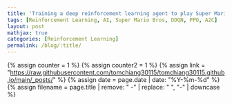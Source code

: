 ```yaml
---
title: 'Training a deep reinforcement learning agent to play Super Mario Bros'
tags: [Reinforcement Learning, AI, Super Mario Bros, DDQN, PPO, A2C]
layout: post
mathjax: true
categories: [Reinforcement Learning]
permalink: /blog/:title/
---
```

{% assign counter = 1 %}
{% assign counter2 = 1 %}
{% assign link = "https://raw.githubusercontent.com/tomchiang30115/tomchiang30115.github.io/main/_posts/" %}
{% assign date = page.date | date: "%Y-%m-%d" %}
{% assign filename = page.title | remove: " -" | replace: " ", "-" | downcase %}

<div id="adobe-dc-view" style="width: 100%;"></div>
<script src="https://documentcloud.adobe.com/view-sdk/main.js"></script>
<script type="text/javascript">
	document.addEventListener("adobe_dc_view_sdk.ready", function(){ 
		var adobeDCView = new AdobeDC.View({clientId: "3e66a9482764407187a81a0bf601400a", divId: "adobe-dc-view"});
		adobeDCView.previewFile({
			content:{location: {url: "https://tomchiang30115.github.io/pdf/RL_Project_Group_30_v2.pdf"}},
			metaData:{fileName: "RL_Project_Group_30_v2.pdf"}
		}, {embedMode: "IN_LINE"});
	});
</script>


<!-- A **model card** is a short document that provides key information about a machine learning model. Model cards increase transparency by communicating information about trained models to broad audiences.

<br>
[![jpeg]({{ link }}{{ date }}-{{ filename }}/{{ counter }}.jpeg#center)]({{ link }}{{ date }}-{{ filename }}/{{ counter }}.jpeg)
{% assign counter = counter | plus: 1 %} 
<br>

### Model cards

Though AI systems are playing increasingly important roles in every industry, few people understand how these systems work. AI researchers are exploring many ways to communicate key information about models to inform people who use AI systems, people who are affected by AI systems and others.

Model cards - introduced in a [2019 paper](https://arxiv.org/abs/1810.03993) - are one way for teams to communicate key information about their AI system to a broad audience. This information generally includes intended uses for the model, how the model works, and how the model performs in different situations.

You can think of model cards as similar to the nutritional labels that you find on packaged foods.

### Examples of model cards

Before we continue, it might be useful to briefly skim some examples of model cards.

- [Salesforce's model cards](https://blog.einstein.ai/model-cards-for-ai-model-transparency/)
- [Open AI’s model card for GPT-3](https://github.com/openai/gpt-3/blob/master/model-card.md)
- [Google Cloud's example model cards](https://modelcards.withgoogle.com/face-detection)

### Who is the audience of your model card?

A model card should strike a balance between being easy-to-understand and communicating important technical information. When writing a model card, you should consider your audience: the groups of people who are most likely to read your model card. These groups will vary according to the AI system’s purpose.

For example, a model card for an AI system that helps medical professionals interpret x-rays to better diagnose musculoskeletal injuries is likely to be read by medical professionals, scientists, patients, researchers, policymakers and developers of similar AI systems. The model card may therefore assume some knowledge of health care and of AI systems.

### What sections should a model card contain?

Per the original paper, a model card should have the following nine sections. Note that different organizations may add, subtract or rearrange model card sections according to their needs (and you may have noticed this in some of the examples above).

As you read about the different sections, you're encouraged to review the two example model cards from the original paper. Before proceeding, open each of these model card examples in a new window:

- [Model Card - Smiling Detection in Images](https://github.com/Kaggle/learntools/blob/master/notebooks/ethics/pdfs/smiling_in_images_model_card.pdf)
- [Model Card - Toxicity in Text](https://github.com/Kaggle/learntools/blob/master/notebooks/ethics/pdfs/toxicity_in_text_model_card.pdf)


### 1. Model Details

- Include background information, such as developer and model version.

### 2. Intended Use

- What use cases are in scope?
    - Who are your intended users?
    - What use cases are out of scope?

### 3. Factors

- What factors affect the impact of the model? For example, the smiling detection model's results vary by demographic factors like age, gender or ethnicity, environmental factors like lighting or rain and instrumentation like camera type.

### 4. Metrics

What metrics are you using to measure the performance of the model? Why did you pick those metrics?

- For **classification systems** – in which the output is a class label – potential error types include false positive rate, false negative rate, false discovery rate, and false omission rate. The relative importance of each of these depends on the use case.
- For **score-based analyses** – in which the output is a score or price – consider reporting model performance across groups.

### 5. Evaluation Data

- Which datasets did you use to evaluate model performance? Provide the datasets if you can.
- Why did you choose these datasets for evaluation?
- Are the datasets representative of typical use cases, anticipated test cases and/or challenging cases?

### 6. Training Data

- Which data was the model trained on?

### 7. Quantitative Analyses

- How did the model perform on the metrics you chose? Break down performance by important factors and their intersections. For example, in the smiling detection example, performance is broken down by age (eg, young, old), gender (eg, female, male), and then both (eg, old-female, old-male, young-female, young-male).

### 8. Ethical Considerations

- Describe ethical considerations related to the model, such as sensitive data used to train the model, whether the model has implications for human life, health, or safety, how risk was mitigated, and what harms may be present in model usage.

### 9. Caveats and Recommendations

- Add anything important that you have not covered elsewhere in the model card.

### How can you use model cards in your organization?

The use of detailed model cards can often be challenging because an organization may not want to reveal its processes, proprietary data or trade secrets. In such cases, the developer team should think about how model cards can be useful and empowering, without including sensitive information.

Some teams use other formats - such as [FactSheets](https://aifs360.mybluemix.net/) - to collect and log ML model information.

### Scenario A

You are the creator of the S*imple Zoom* video editing tool, which uses AI to automatically zoom the video camera in on a presenter as they walk across a room during a presentation. You are launching the Simple Zoom tool and releasing a model card along with the tool, in the interest of transparency.

### 1) Audience

Which audiences should you write the model card for? 

> Model cards should be written for the groups that are most likely to read it. For Simple Zoom, such groups probably include people using the tool to record videos, organizations seeking to adopt the tool, IT and audio-visual teams and agencies, computer vision researchers, policymakers and developers of similar AI systems. Given how broad this group is, your team can only assume a basic knowledge of video recording terms throughout the model card.

### Scenario B

You are the product manager for *Presenter Pro*, a popular video and audio recording product for people delivering talks and presentations. As a new feature based on customer demand, your team has been planning to add the AI-powered ability for a single video camera to automatically track a presenter, focusing on them as they walk across the room or stage, zooming in and out automatically and continuously adjusting lighting and focus within the video frame.

You are hoping to incorporate a different company’s AI tool (called Simple Zoom) into your product (Presenter Pro). To determine whether *Simple Zoom* is a good fit for Presenter Pro, you are reviewing Simple Zoom’s model card.

### 2) Intended Use

The **Intended Use** section of the model card includes the following bullets:

- *Simple Zoom* is intended to be used for automatic zoom, focus, and lighting adjustment in the real-time video recording of individual presenters by a single camera
- *Simple Zoom* is not suitable for presentations in which there is more than one presenter or for presentations in which the presenter is partially or fully hidden at any time

As a member of the team evaluating Simple Zoom for potential integration into Presenter Pro, you are aware that Presenter Pro only supports one presenter per video.

However, you are also aware that in some Presenter Pro customers use large props in their presentation videos. Given the information in the Intended Use section of the model card, what problem do you foresee for these customers if you integrate Simple Zoom into Presenter Pro? What are some ways in which you could address this issue?

> Since Simple Zoom is not suitable for presentations in which the presenter is partially or fully hidden at any time, it might not work well in a presentation in which the presenter uses a large object, because the object could partially or fully hide the presenter. There are many potential ways to address this issue. For example, your team could reach out to the Simple Zoom team to assess the potential risks and harms of using Simple Zoom with props. As another example, your team could eventually add a message in the Presenter Pro user interface explaining that the Simple Zoom feature should not be used in presentations that use props.

### 3) Factors, Evaluation Data, Metrics, and Quantitative Analyses

We'll continue with **Scenario B**, where you are the product manager for Presenter Pro. Four more sections of the model card for Simple Zoom are described below.

**Factors**: The model card lists the following factors as potentially relevant to model performance:

- Group Factors
    - Self-reported gender
    - Skin tone
    - Self-reported age
- Other Factors
    - Camera angle
    - Presenter distance from camera
    - Camera type
    - Lighting

**Evaluation Data**: To generate the performance metrics reported in the **Quantitative Analysis** section (discussed below), the *Simple Zoom* team used an evaluation data set of 500 presentation videos, each between two and five minutes long. The videos included both regular and unusual presentation and recording scenarios and included presenters from various demographic backgrounds.

**Metrics**: Since *Simple Zoom* model performance is subjective (involving questions like whether a zoom is of appropriate speed or smoothness; or whether a lighting adjustment is well-executed), the Simple Zoom team tested the tool’s performance by asking a diverse viewer group to view _Simple Zoom_’s output videos (using the evaluation dataset’s 500 videos as inputs). Each viewer was asked to rate the quality of video editing for each video on a scale of 1 to 10, and each video’s average rating was used as a proxy for _Simple Zoom_’s performance on that video.

**Quantitative Analyses**: The quantitative analyses section of the model card includes a brief summary of performance results. According to the summary, the model generally performs equally well across all the listed demographic groups (gender, skin tone and age).

The quantitative analyses section also includes interactive graphs, which allow you to view the performance of the *Simple Zoom* tool by each factor and by intersections of ‘Group’ and ‘Other’ factors.

As a member of the team evaluating *Simple Zoom* for potential integration into *Presenter Pro*, what are some questions you might be interested in answering and exploring via the interactive graphs?

> There are many possible answers to this question. For example, you may want to check that the model’s equal performance across demographic groups (gender, skin tone and age) remains equal across different camera angles, distances from camera, camera types and lighting conditions. As another example, you may want to know how well the model performs from the specific camera angles that Production Pro customers most commonly use. -->